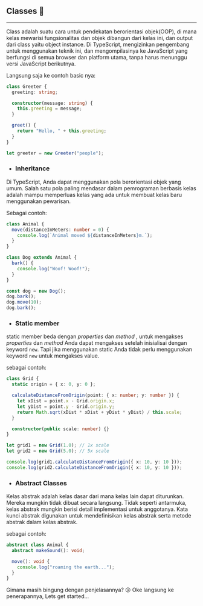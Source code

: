 ## Classes 🤔
---

Class adalah suatu cara untuk pendekatan berorientasi objek(OOP), di mana kelas mewarisi fungsionalitas dan objek dibangun dari kelas ini, dan output dari class yaitu object instance. Di TypeScript, mengizinkan pengembang untuk menggunakan teknik ini, dan mengompilasinya ke JavaScript yang berfungsi di semua browser dan platform utama, tanpa harus menunggu versi JavaScript berikutnya.

Langsung saja ke contoh basic nya:
``` ts twolash
class Greeter {
  greeting: string;

  constructor(message: string) {
    this.greeting = message;
  }

  greet() {
    return "Hello, " + this.greeting;
  }
}

let greeter = new Greeter("people");
```


- ### Inheritance
Di TypeScript, Anda dapat menggunakan pola berorientasi objek yang umum. Salah satu pola paling mendasar dalam pemrograman berbasis kelas adalah mampu memperluas kelas yang ada untuk membuat kelas baru menggunakan pewarisan.

Sebagai contoh:
``` ts twolash
class Animal {
  move(distanceInMeters: number = 0) {
    console.log(`Animal moved ${distanceInMeters}m.`);
  }
}

class Dog extends Animal {
  bark() {
    console.log("Woof! Woof!");
  }
}

const dog = new Dog();
dog.bark();
dog.move(10);
dog.bark();
```


- ### Static member
static member beda dengan _properties_ dan _method_ , untuk mengakses _properties_ dan _method_ Anda dapat mengakses setelah inisialisai dengan keyword `new`. Tapi jika menggunakan static Anda tidak perlu menggunakan keyword `new` untuk mengakses value.

sebagai contoh: 
``` ts twolash
class Grid {
  static origin = { x: 0, y: 0 };

  calculateDistanceFromOrigin(point: { x: number; y: number }) {
    let xDist = point.x - Grid.origin.x;
    let yDist = point.y - Grid.origin.y;
    return Math.sqrt(xDist * xDist + yDist * yDist) / this.scale;
  }

  constructor(public scale: number) {}
}

let grid1 = new Grid(1.0); // 1x scale
let grid2 = new Grid(5.0); // 5x scale

console.log(grid1.calculateDistanceFromOrigin({ x: 10, y: 10 }));
console.log(grid2.calculateDistanceFromOrigin({ x: 10, y: 10 }));
```


- ### Abstract Classes
Kelas abstrak adalah kelas dasar dari mana kelas lain dapat diturunkan. Mereka mungkin tidak dibuat secara langsung. Tidak seperti antarmuka, kelas abstrak mungkin berisi detail implementasi untuk anggotanya. Kata kunci abstrak digunakan untuk mendefinisikan kelas abstrak serta metode abstrak dalam kelas abstrak.

sebagai contoh: 
``` ts twolash
abstract class Animal {
  abstract makeSound(): void;

  move(): void {
    console.log("roaming the earth...");
  }
}
```

Gimana masih bingung dengan penjelasannya? 😕
Oke langsung ke penerapannya, Lets get started...




